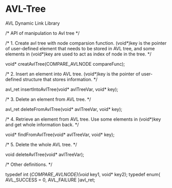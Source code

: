 # AVL-Tree
AVL Dynamic Link Library

/* API of manipulation to Avl tree */

/* 1. Create avl tree with node comparsion function. (void*)key is the pointer of user-defined element that needs to be stored in AVL tree, and some elements in (void*)key are used to act as index of node in the tree. */

void* creatAvlTree(COMPARE_AVLNODE compareFunc);

/* 2. Insert an element into AVL tree. (void*)key is the pointer of user-defined structure that stores information. */

avl_ret insertIntoAvlTree(void* avlTreeVar, void* key);

/* 3. Delete an element from AVL tree. */

avl_ret deleteFromAvlTree(void* avlTreeVar, void* key);

/* 4. Retrieve an element from AVL tree. Use some elements in (void*)key and get whole information back. */

void* findFromAvlTree(void* avlTreeVar, void* key);

/* 5. Delete the whole AVL tree. */

void deleteAvlTree(void* avlTreeVar);

/* Other definitions. */

typedef int (*COMPARE_AVLNODE)(void* key1, void* key2);
typedef enum{
    AVL_SUCCESS = 0,
    AVL_FAILURE
}avl_ret;
